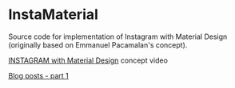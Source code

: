InstaMaterial
=============

Source code for implementation of Instagram with Material Design (originally based on Emmanuel Pacamalan's concept). 

[INSTAGRAM with Material Design](https://www.youtube.com/watch?v=ojwdmgmdR_Q) concept video

[Blog posts - part 1](frogermcs.github.io/Instagram-with-Material-Design-concept-is-getting-real)
